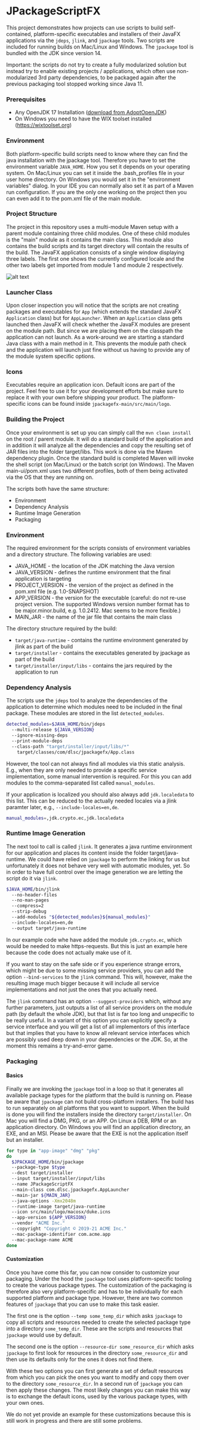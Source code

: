 # JPackageScriptFX #

This project demonstrates how projects can use scripts to build self-contained, platform-specific executables and 
installers of their JavaFX applications via the `jdeps`, `jlink`, and `jpackage` tools. Two scripts are included for 
running builds on Mac/Linux and Windows. The `jpackage` tool is bundled with the JDK since version 14.

Important: the scripts do not try to create a fully modularized solution but instead try to enable existing
projects / applications, which often use non-modularized 3rd party dependencies, to be packaged again after the
previous packaging tool stopped working since Java 11.

### Prerequisites

* Any OpenJDK 17 Installation ([download from AdoptOpenJDK](https://adoptopenjdk.net)) 
* On Windows you need to have the WIX toolset installed (https://wixtoolset.org)

### Environment

Both platform-specific build scripts need to know where they can find the java installation with the jpackage tool.
Therefore you have to set the environment variable `JAVA_HOME`. How you set it depends
on your operating system. On Mac/Linux you can set it inside the .bash_profiles file in your user home directory. On Windows
you would set it in the "environment variables" dialog. In your IDE you can normally also set it as part of a
Maven run configuration. If you are the only one working on the project then you can even add it to the pom.xml file of
the main module. 

### Project Structure

The project in this repository uses a multi-module Maven setup with a parent module containing three child modules.
One of these child modules is the "main" module as it contains the main class. This module also contains the build
scripts and its target directory will contain the results of the build. The JavaFX application consists of a single
window displaying three labels. The first one shows the currently configured locale and the other two labels get
imported from module 1 and module 2 respectively.

![alt text](app.png "Demo App")

### Launcher Class

Upon closer inspection you will notice that the scripts are not creating packages and executables for `App` (which 
extends the standard JavaFX `Application` class) but for `AppLauncher`. When an `Application` class gets launched then 
JavaFX will check whether the JavaFX modules are present on the module path. But since we are placing them on the 
classpath the application can not launch. As a work-around we are starting a standard Java class with a main method in 
it. This prevents the module path check and the application will launch just fine without us having to provide any of
the module system specific options.

### Icons

Executables require an application icon. Default icons are part of the project. Feel free to use it for your 
development efforts but make sure to replace it with your own before shipping your product. The platform-specific
icons can be found inside `jpackagefx-main/src/main/logo`.

### Building the Project

Once your environment is set up you can simply call the `mvn clean install` on the root / parent module. It will do
a standard build of the application and in addition it will analyze all the dependencies and copy the resulting set of
JAR files into the folder target/libs. This work is done via the Maven dependency plugin. Once the standard build is 
completed Maven will invoke the shell script (on Mac/Linux) or the batch script (on Windows). The Maven  main-ui/pom.xml uses two 
different profiles, both of them being activated via the OS that they are running on.

The scripts both have the same structure:
* Environment
* Dependency Analysis
* Runtime Image Generation
* Packaging

### Environment

The required environment for the scripts consists of environment variables and a directory structure. The following
variables are used:

* JAVA_HOME - the location of the JDK matching the Java version
* JAVA_VERSION - defines the runtime environment that the final application is targeting
* PROJECT_VERSION - the version of the project as defined in the pom.xml file (e.g. 1.0-SNAPSHOT)
* APP_VERSION - the version for the executable (careful: do not re-use project version. The supported Windows version 
  number format has to be major.minor.build, e.g. 1.0.2412. Mac seems to be more flexible.)
* MAIN_JAR - the name of the jar file that contains the main class
  
The directory structure required by the build:

* `target/java-runtime` - contains the runtime environment generated by jlink as part of the build
* `target/installer` - contains the executables generated by jpackage as part of the build
* `target/installer/input/libs` - contains the jars required by the application to run
 
### Dependency Analysis

The scripts use the `jdeps` tool to analyze the dependencies of the application to determine which modules need to
be included in the final package. These modules are stored in the list `detected_modules`. 

```bash
detected_modules=$JAVA_HOME/bin/jdeps
  --multi-release ${JAVA_VERSION}
  --ignore-missing-deps
  --print-module-deps
  --class-path "target/installer/input/libs/*"
    target/classes/com/dlsc/jpackagefx/App.class
```

However, the tool can not always find all modules via this static analysis. E.g., when they are only 
needed to provide a specific service implementation, some manual intervention is required. For this you can add modules 
to the comma-separated list called `manual_modules`.

If your application is localized you should also always add `jdk.localedata` to this list.
This can be reduced to the actually needed locales via a jlink paramter later, e.g., `--include-locales=en,de`.

```bash
manual_modules=,jdk.crypto.ec,jdk.localedata
```

### Runtime Image Generation

The next tool to call is called `jlink`. It generates a java runtime environment for our application and places its content
inside the folder target/java-runtime. We could have relied on `jpackage` to perform the linking for us but unfortunately
it does not behave very well with automatic modules, yet. So in order to have full control over the image generation we
are letting the script do it via `jlink`.

```bash
$JAVA_HOME/bin/jlink
  --no-header-files
  --no-man-pages 
  --compress=2 
  --strip-debug
  --add-modules "${detected_modules}${manual_modules}"
  --include-locales=en,de
  --output target/java-runtime
```
    
In our example code whe have added the module `jdk.crypto.ec`, which would be needed to make https-requests.
But this is just an example here because the code does not actually make use of it.

If you want to stay on the safe side or if you experience strange errors, which might be due to some missing
service providers, you can add the option `--bind-services` to the `jlink` command.
This will, however, make the resulting image much bigger because it will include all service implementations
and not just the ones that you actually need.

The `jlink` command has an option `--suggest-providers` which, without any further parameters, just outputs a list
of all service providers on the module path (by default the whole JDK), but that list is far too long and unspecific to be really useful.
In a variant of this option you can explicitly specify a service interface and you will get a list of all implementors
of this interface but that implies that you have to know all relevant service interfaces which are possibly used deep down
in your dependencies or the JDK. So, at the moment this remains a try-and-error game.
    
### Packaging

#### Basics

Finally we are invoking the `jpackage` tool in a loop so that it generates all available package types for the platform
that the build is running on. Please be aware that `jpackage` can not build cross-platform installers. The build has to
run separately on all platforms that you want to support. When the build is done you will find the installers inside
the directory `target/installer`. On Mac you will find a DMG, PKG, or an APP. On Linux a DEB, RPM or an application directory.
On Windows you will find an application directory, an EXE, and an MSI. Please be aware that the EXE is not the application
itself but an installer.

```bash
for type in "app-image" "dmg" "pkg"
do
  $JPACKAGE_HOME/bin/jpackage
  --package-type $type
  --dest target/installer
  --input target/installer/input/libs
  --name JPackageScriptFX
  --main-class com.dlsc.jpackagefx.AppLauncher
  --main-jar ${MAIN_JAR}
  --java-options -Xmx2048m
  --runtime-image target/java-runtime
  --icon src/main/logo/macosx/duke.icns
  --app-version ${APP_VERSION}
  --vendor "ACME Inc."
  --copyright "Copyright © 2019-21 ACME Inc."
  --mac-package-identifier com.acme.app
  --mac-package-name ACME
done
```

#### Customization

Once you have come this far, you can now consider to customize your packaging.
Under the hood the `jpackage` tool uses platform-specific tooling to create the various package types.
The customization of the packaging is therefore also very platform-specific and has to be individually
for each supported platform and package type. However, there are two common features of `jpackage` that you can use to make this task easier.

The first one is the option `--temp some_temp_dir` which asks `jpackage` to copy all scripts and resources needed to create the selected package type into a directory `some_temp_dir`. These are the scripts and resources that `jpackage` would use by default.

The second one is the option `--resource-dir some_resource_dir` which asks `jpackage` to first look
for resources in the directory `some_resource_dir` and then use its defaults only for the ones it does not find there.

With these two options you can first generate a set of default resources from which you can pick the ones you want to modify and copy them over to the directory `some_resource_dir`. In a second run of
`jpackage` you can then apply these changes. The most likely changes you can make this way is to exchange
the default icons, used by the various package types, with your own ones.

We do not yet provide an example for these customizations because this is still work in progress and there are
still some problems.
